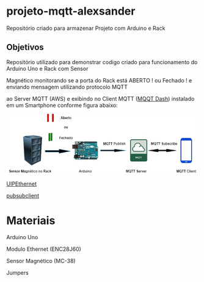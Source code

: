 # projeto-mqtt-alexsander
Repositório criado para armazenar Projeto com Arduino e Rack
## Objetivos

Repositório utilizado para demonstrar codigo criado para funcionamento do Arduino Uno e Rack com Sensor 

Magnético monitorando se a porta do Rack está ABERTO ! ou Fechado ! e enviando mensagem utilizando protocolo MQTT

ao Server MQTT (AWS) e exibindo no Client MQTT (<a href="https://play.google.com/store/apps/details?id=net.routix.mqttdash&hl=en&gl=US" target="_blank">MQQT Dash</a>) instalado em um Smartphone conforme figura abaixo:

<img src="./Image1.jpg"/>

<a href="https://github.com/UIPEthernet/UIPEthernet" target="_blank">UIPEthernet</a>

<a href="https://github.com/knolleary/pubsubclient" target="_blank">pubsubclient</a>

# Materiais

Arduino Uno

Modulo Ethernet (ENC28J60)

Sensor Magnético (MC-38)

Jumpers







